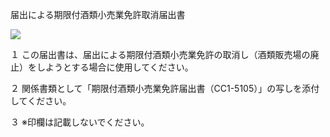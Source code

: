 届出による期限付酒類小売業免許取消届出書

![](https://www.nta.go.jp/tmp/967a1059-7ba6-4d44-b432-0a4b29ea558c/images/b44d2dabf82193865704b523f68517c1ef658fad9d503ce44f445ba2cb06a6ee.jpg)

１ この届出書は、届出による期限付酒類小売業免許の取消し（酒類販売場の廃止）をしようとする場合に使用してください。

２ 関係書類として「期限付酒類小売業免許届出書（CC1-5105）」の写しを添付してください。

３ ※印欄は記載しないでください。